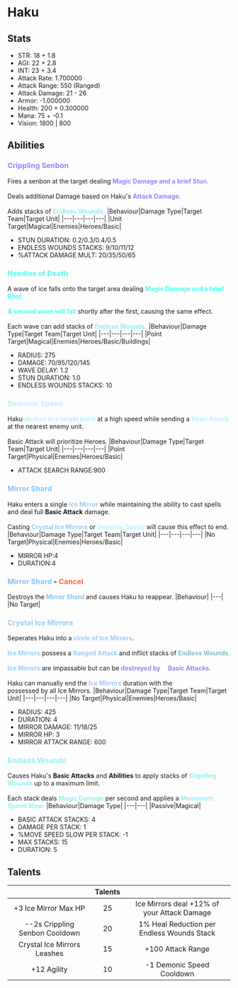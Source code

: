 # Haku
## Stats
- STR: 18 + 1.8
- AGI: 22 + 2.8
- INT: 23 + 3.4
- Attack Rate: 1.700000
- Attack Range: 550 (Ranged)
- Attack Damage: 21 - 26
- Armor: -1.000000
- Health: 200 + 0.300000
- Mana: 75 + -0.1
- Vision: 1800 | 800
## Abilities
### <b><font color='#9784FF'>Crippling Senbon</font></b>
Fires a senbon at the target dealing <b><font color='#9784FF'>Magic Damage and a brief Stun.</font></b> <br><br> Deals additional Damage based on Haku's <b><font color='#9784FF'>Attack Damage.</font></b> <br><br> Adds stacks of <b><font color='#95EEF1'>Endless Wounds.</font></b>
|Behaviour|Damage Type|Target Team|Target Unit|
|---|---|---|---|
|Unit Target|Magical|Enemies|Heroes/Basic|

- STUN DURATION: 0.2/0.3/0.4/0.5
- ENDLESS WOUNDS STACKS: 9/10/11/12
- %ATTACK DAMAGE MULT: 20/35/50/65
### <b><font color='#47fff0'>Needles of Death</font></b>
A wave of ice falls onto the target area dealing <b><font color='#47fff0'>Magic Damage and a brief Root.</font></b> <br><br> <b><font color='#47fff0'>A second wave will fall</font></b> shortly after the first, causing the same effect. <br><br> Each wave can add stacks of <b><font color='#95EEF1'>Endless Wounds.</font></b>
|Behaviour|Damage Type|Target Team|Target Unit|
|---|---|---|---|
|Point Target|Magical|Enemies|Heroes/Basic/Buildings|

- RADIUS: 275
- DAMAGE: 70/95/120/145
- WAVE DELAY: 1.2
- STUN DURATION: 1.0
- ENDLESS WOUNDS STACKS: 10
### <b><font color='#C0EEFF'>Demonic Speed</font></b>
Haku <b><font color='#C0EEFF'>dashes to a target point</font></b> at a high speed while sending a <b><font color='#C0EEFF'>Basic Attack</font></b> at the nearest enemy unit. <br><br> Basic Attack will prioritize Heroes.
|Behaviour|Damage Type|Target Team|Target Unit|
|---|---|---|---|
|Point Target|Physical|Enemies|Heroes/Basic|

- ATTACK SEARCH RANGE:900
### <b><font color='#88C3F7'>Mirror Shard</font></b>
Haku enters a single <b><font color='#9DCBF7'>Ice Mirror</font></b> while maintaining the ability to cast spells and deal full <b>Basic Attack</b> damage.<br><br>Casting <b><font color='#9DCBF7'>Crystal Ice Mirrors</font></b> or <b><font color='#C0EEFF'>Demonic Speed</font></b> will cause this effect to end.
|Behaviour|Damage Type|Target Team|Target Unit|
|---|---|---|---|
|No Target|Physical|Enemies|Heroes/Basic|

- MIRROR HP:4
- DURATION:4
### <b><font color='#88C3F7'>Mirror Shard</font> - <font color='tomato'>Cancel</font></b>
Destroys the <b><font color='#88C3F7'>Mirror Shard</font></b> and causes Haku to reappear.
|Behaviour|
|---|
|No Target|

### <b><font color='#9DCBF7'>Crystal Ice Mirrors</font></b>
Seperates Haku into a <b><font color='#9DCBF7'>circle of Ice Mirrors</font></b>. <br><br> <b><font color='#9DCBF7'>Ice Mirrors</font></b> possess a <b><font color='#9DCBF7'>Ranged Attack</font></b> and inflict stacks of <b><font color='#89BBCE'>Endless Wounds.</font></b> <br><br> <b><font color='#9DCBF7'>Ice Mirrors</font></b> are impassable but can be <b><font color='#9784FF'>destroyed by</font></b> <b><font color='#FFFFFF'>3</font></b> <b><font color='#9784FF'>Basic Attacks.</font></b> <br><br> Haku can manually end the <b><font color='#9DCBF7'>Ice Mirrors</font></b> duration with the <b><font color='#FFFFFF'>Cancel Ability</font></b> possessed by all Ice Mirrors.
|Behaviour|Damage Type|Target Team|Target Unit|
|---|---|---|---|
|No Target|Physical|Enemies|Heroes/Basic|

- RADIUS: 425
- DURATION: 4
- MIRROR DAMAGE: 11/18/25
- MIRROR HP: 3
- MIRROR ATTACK RANGE: 600
### <b><font color='#95EEF1'>Endless Wounds</font></b>
Causes Haku's <b>Basic Attacks</b> and <b>Abilities</b> to apply stacks of <b><font color='#95EEF1'>Crippling Wounds</font></b> up to a maximum limit. <b><font color='#F7F7F7'>(+2)</font></b> <br><br> Each stack deals <b><font color='#95EEF1'>Magic Damage</font></b> per second and applies a <b><font color='#95EEF1'>Movement Speed Slow.</font></b>
|Behaviour|Damage Type|
|---|---|
|Passive|Magical|

- BASIC ATTACK STACKS: 4
- DAMAGE PER STACK: 1
- %MOVE SPEED SLOW PER STACK: -1
- MAX STACKS: 15
- DURATION: 5
## Talents
| | Talents | |
| :---: | :---: | :---: |
| +3 Ice Mirror Max HP | 25 | Ice Mirrors deal +12% of your Attack Damage |
| --2s Crippling Senbon Cooldown | 20 | 1% Heal Reduction per Endless Wounds Stack |
| Crystal Ice Mirrors Leashes | 15 | +100 Attack Range |
| +12 Agility | 10 | -1 Demonic Speed Cooldown |
